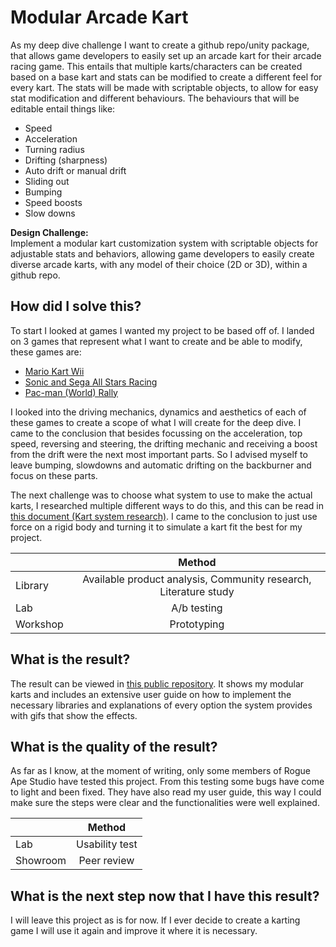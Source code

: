 # Modular Arcade Kart 

As my deep dive challenge I want to create a github repo/unity package, that allows game developers to easily set up an arcade kart for their arcade racing game. This entails that multiple karts/characters can be created based on a base kart and stats can be modified to create a different feel for every kart. The stats will be made with scriptable objects, to allow for easy stat modification and different behaviours.
The behaviours that will be editable entail things like:  
- Speed 
- Acceleration 
- Turning radius 
- Drifting (sharpness) 
- Auto drift or manual drift 
- Sliding out 
- Bumping
- Speed boosts 
- Slow downs

__Design Challenge:__   
Implement a modular kart customization system with scriptable objects for adjustable stats and behaviors, allowing game developers to easily create diverse arcade karts, with any model of their choice (2D or 3D), within a github repo.

## How did I solve this?
To start I looked at games I wanted my project to be based off of. I landed on 3 games that represent what I want to create and be able to modify, these games are:
- [Mario Kart Wii](./2.%20Karting%20Game%20Analysis.md#mario-kart)
- [Sonic and Sega All Stars Racing](./2.%20Karting%20Game%20Analysis.md#sonic-and-sega-all-stars-racing)
- [Pac-man (World) Rally](./2.%20Karting%20Game%20Analysis.md#pac-man-rally)

I looked into the driving mechanics, dynamics and aesthetics of each of these games to create a scope of what I will create for the deep dive. I came to the conclusion that besides focussing on the acceleration, top speed, reversing and steering, the drifting mechanic and receiving a boost from the drift were the next most important parts. So I advised myself to leave bumping, slowdowns and automatic drifting on the backburner and focus on these parts.

The next challenge was to choose what system to use to make the actual karts, I researched multiple different ways to do this, and this can be read in [this document (Kart system research)](./3.%20Kart%20System.md). I came to the conclusion to just use force on a rigid body and turning it to simulate a kart fit the best for my project.

|  |Method|
|:-|:----:|
|Library| Available product analysis, Community research, Literature study|
|Lab|A/b testing|
|Workshop|Prototyping|

## What is the result?
The result can be viewed in [this public repository](https://github.com/Timsel1/Modular-Arcade-Karts). It shows my modular karts and includes an extensive user guide on how to implement the necessary libraries and explanations of every option the system provides with gifs that show the effects.

## What is the quality of the result?
As far as I know, at the moment of writing, only some members of Rogue Ape Studio have tested this project. From this testing some bugs have come to light and been fixed. They have also read my user guide, this way I could make sure the steps were clear and the functionalities were well explained.

|  |Method|
|:-|:----:|
|Lab|Usability test|
|Showroom| Peer review|

## What is the next step now that I have this result?
I will leave this project as is for now. If I ever decide to create a karting game I will use it again and improve it where it is necessary.
